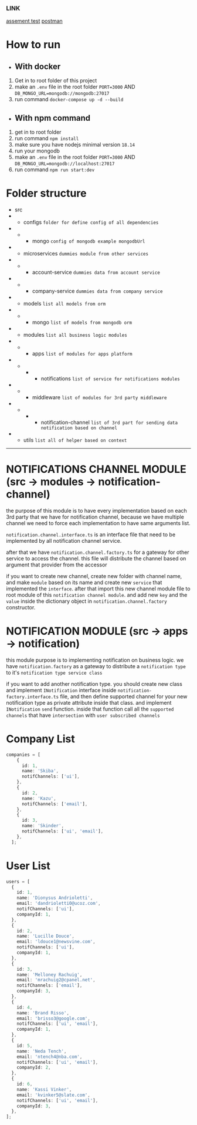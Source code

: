 ### LINK

[assement test](#https://docs.google.com/document/d/1d-Qjaw6hs6lZxiNxWTpPD2EeRXyIoH4q/edit)
[postman](#https://documenter.getpostman.com/view/4219273/2s93XsY66g)

# How to run
- ## With docker
1. Get in to root folder of this project
2. make an `.env` file in the root folder `PORT=3000` AND `DB_MONGO_URL=mongodb://mongodb:27017`
3. run command `docker-compose up -d --build`

- ## With npm command
1. get in to root folder
2. run command `npm install`
3. make sure you have nodejs minimal version `18.14`
4. run your mongodb
5. make an `.env` file in the root folder `PORT=3000` AND `DB_MONGO_URL=mongodb://localhost:27017`
6. run command `npm run start:dev`


# Folder structure
- src
- - configs `folder for define config of all dependencies`
- - - mongo `config of mongodb example mongodbUrl`
- - microservices `dummies module from other services`
- - - account-service `dummies data from account service`
- - - company-service `dummies data from company service`
- - models `list all models from orm`
- - - mongo `list of models from mongodb orm`
- - modules `list all business logic modules`
- - - apps `list of modules for apps platform`
- - - - notifications `list of service for notifications modules`
- - - middleware `list of modules for 3rd party middleware`
- - - - notification-channel `list of 3rd part for sending data notification based on channel`
- - utils `list all of helper based on context`

---

# NOTIFICATIONS CHANNEL MODULE (src -> modules -> notification-channel)
the purpose of this module is to have every implementation based on each 3rd party that we have for notification channel, because we have multiple channel we need to force each implementation to have same arguments list.

`notification.channel.interface.ts` is an interface file that need to be implemented by all notification channel service.

after that we have `notification.channel.factory.ts` for a gateway for other service to access the channel. this file will distribute the channel based on argument that provider from the accessor

if you want to create new channel, create new folder with channel name, and make `module` based on its name and create new `service` that implemented the `interface`.
after that import this new channel module file to root module of this `notification channel module`. and add new `key` and the `value` inside the dictionary object in `notification.channel.factory` constructor.


# NOTIFICATION MODULE (src -> apps -> notification)
this module purpose is to implementing notification on business logic.
we have `notification.factory` as a gateway to distribute a `notification type` to it's `notification type service class`

if you want to add another notification type. you should create new class and implement `INotification` interface inside `notification-factory.interface.ts` file,
and then define supported channel for your new notification type as private attribute inside that class. and implement `INotification` `send` function. inside that function call all the `supported channels` that have `intersection` with `user subscribed channels`


# Company List
```typescript 
companies = [
    {
      id: 1,
      name: 'Skiba',
      notifChannels: ['ui'],
    },
    {
      id: 2,
      name: 'Kazu',
      notifChannels: ['email'],
    },
    {
      id: 3,
      name: 'Skinder',
      notifChannels: ['ui', 'email'],
    },
  ];
  ```

  # User List
  ```typescript
  users = [
    {
      id: 1,
      name: 'Dionysus Andrioletti',
      email: 'dandrioletti0@ucoz.com',
      notifChannels: ['ui'],
      companyId: 1,
    },
    {
      id: 2,
      name: 'Lucille Douce',
      email: 'ldouce1@newsvine.com',
      notifChannels: ['ui'],
      companyId: 1,
    },
    {
      id: 3,
      name: 'Melloney Rachuig',
      email: 'mrachuig2@cpanel.net',
      notifChannels: ['email'],
      companyId: 3,
    },
    {
      id: 4,
      name: 'Brand Risso',
      email: 'brisso3@google.com',
      notifChannels: ['ui', 'email'],
      companyId: 1,
    },
    {
      id: 5,
      name: 'Neda Tench',
      email: 'ntench4@nba.com',
      notifChannels: ['ui', 'email'],
      companyId: 2,
    },
    {
      id: 6,
      name: 'Kassi Vinker',
      email: 'kvinker5@slate.com',
      notifChannels: ['ui', 'email'],
      companyId: 3,
    },
  ];
  ```